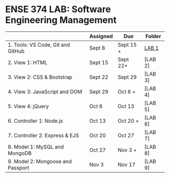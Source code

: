 # ENSE 374 LAB: Software Engineering Management

|   |Assigned|Due|Folder|
| --- | --- |---|---|
|1. Tools: VS Code, Git and GitHub| Sept 8 | Sept 15 +|[LAB 1](https://github.com/dav1dk1m/ENSE-374-LAB/tree/main/LAB%201)|
|2. View 1: HTML| Sept 15 | Sept 22+|[LAB 2]|
|3. View 2: CSS & Bootstrap| Sept 22 | Sept 29|[LAB 3]|
|4. View 3: JavaScript and DOM| Sept 29| Oct 6 +|[LAB 4]|
|5. View 4: jQuery| Oct 6 | Oct 13|[LAB 5]|
|6. Controller 1: Node.js| Oct 13 | Oct 20 +|[LAB 6]|
|7. Controller 2: Express & EJS| Oct 20 | Oct 27|[LAB 7]|
|8. Model 1: MySQL and MongoDB| Oct 27| Nov 3 +|[LAB 8]|
|9. Model 2: Mongoose and Passport| Nov 3 | Nov 17|[LAB 9]|
